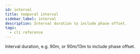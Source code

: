 ```yaml
---
id: interval
title: temporal interval
sidebar_label: interval
description: Interval duration to include phase offset.
tags:
  - cli reference
---
```


Interval duration, e.g. 90m, or 90m/13m to include phase offset.
